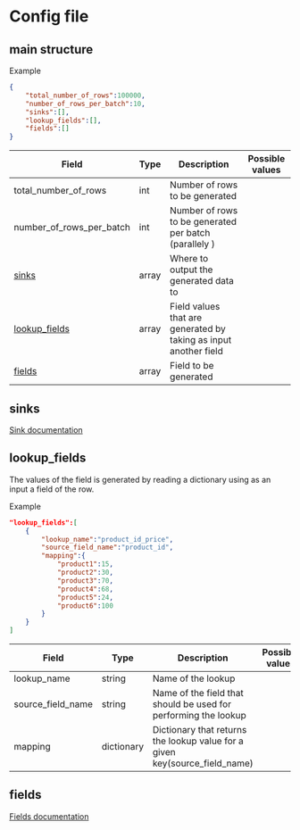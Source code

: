 # Config file

## main structure

Example
```json
{
    "total_number_of_rows":100000,
    "number_of_rows_per_batch":10,
    "sinks":[],
    "lookup_fields":[],
    "fields":[]
}
```

| Field |  Type | Description | Possible values |
|----------|----------|----------|----------|
| total_number_of_rows | int | Number of rows to be generated |   |
| number_of_rows_per_batch | int | Number of rows to be generated per batch (parallely )|   |
| [sinks](#sinks) | array | Where to output the generated data to |   |
| [lookup_fields](#lookup_fields) | array | Field values that are generated by taking as input another field |   |
| [fields](#fields) | array | Field to be generated |   |


## sinks

[Sink documentation](config-sinks.md)

## lookup_fields

The values of the field is generated by reading a dictionary using as an input a field of the row.

Example
```json
"lookup_fields":[
    {
        "lookup_name":"product_id_price",
        "source_field_name":"product_id",
        "mapping":{
            "product1":15,
            "product2":30,
            "product3":70,
            "product4":68,
            "product5":24,
            "product6":100
        }
    }
]
```

| Field |  Type | Description | Possible values |
|----------|----------|----------|----------|
| lookup_name | string | Name of the lookup |   |
| source_field_name | string | Name of the field that should be used for performing the lookup |   |
| mapping | dictionary | Dictionary that returns the lookup value for a given key(source_field_name) |   |

## fields

[Fields documentation](config-fields.md)

